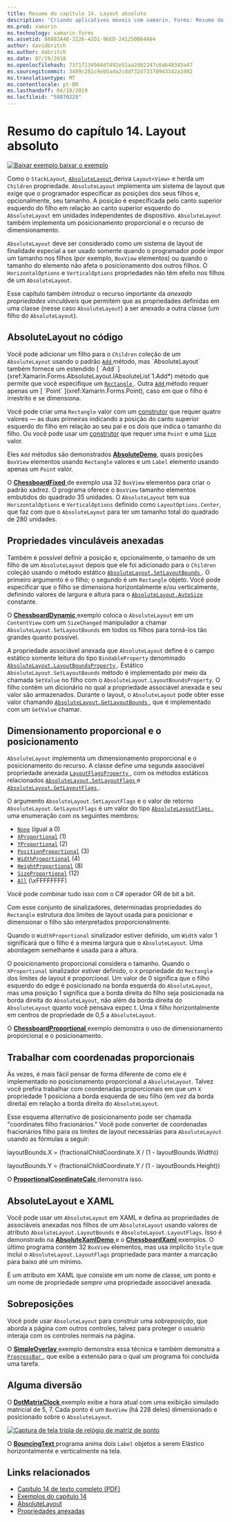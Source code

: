 ```yaml
---
title: Resumo do capítulo 14. Layout absoluto
description: 'Criando aplicativos móveis com xamarin. Forms: Resumo do capítulo 14. Layout absoluto'
ms.prod: xamarin
ms.technology: xamarin-forms
ms.assetid: 88882A48-3226-42D1-96ED-241250B64A84
author: davidbritch
ms.author: dabritch
ms.date: 07/19/2018
ms.openlocfilehash: 7371f134944d7492e51aa2d02247c0ab48345a47
ms.sourcegitcommit: 3489c281c9eb5ada2cddf32d73370943342a1082
ms.translationtype: MT
ms.contentlocale: pt-BR
ms.lasthandoff: 04/18/2019
ms.locfileid: "58870229"
---
```

# <a name="summary-of-chapter-14-absolute-layout"></a>Resumo do capítulo 14. Layout absoluto

[![Baixar exemplo](~/media/shared/download.png) baixar o exemplo](https://github.com/xamarin/xamarin-forms-book-samples/tree/master/Chapter14)

Como o `StackLayout`, [ `AbsoluteLayout` ](xref:Xamarin.Forms.AbsoluteLayout) deriva `Layout<View>` e herda um `Children` propriedade. `AbsoluteLayout` implementa um sistema de layout que exige que o programador especificar as posições dos seus filhos e, opcionalmente, seu tamanho. A posição é especificada pelo canto superior esquerdo do filho em relação ao canto superior esquerdo do `AbsoluteLayout` em unidades independentes de dispositivo. `AbsoluteLayout` também implementa um posicionamento proporcional e o recurso de dimensionamento.

`AbsoluteLayout` deve ser considerado como um sistema de layout de finalidade especial a ser usado somente quando o programador pode impor um tamanho nos filhos (por exemplo, `BoxView` elementos) ou quando o tamanho do elemento não afeta o posicionamento dos outros filhos. O `HorizontalOptions` e `VerticalOptions` propriedades não têm efeito nos filhos de um `AbsoluteLayout`.

Esse capítulo também introduz o recurso importante da *anexado propriedades vinculáveis* que permitem que as propriedades definidas em uma classe (nesse caso `AbsoluteLayout`) a ser anexado a outra classe (um filho do `AbsoluteLayout`).

## <a name="absolutelayout-in-code"></a>AbsoluteLayout no código

Você pode adicionar um filho para o `Children` coleção de um `AbsoluteLayout` usando o padrão [ `Add` ](xref:System.Collections.Generic.ICollection`1.Add*) método, mas `AbsoluteLayout` também fornece um estendido [ `Add` ](xref:Xamarin.Forms.AbsoluteLayout.IAbsoluteList`1.Add*) método que permite que você especifique um [ `Rectangle` ](xref:Xamarin.Forms.Rectangle). Outra [ `Add` ](xref:Xamarin.Forms.AbsoluteLayout.IAbsoluteList`1.Add*) método requer apenas um [ `Point` ](xref:Xamarin.Forms.Point), caso em que o filho é irrestrito e se dimensiona.

Você pode criar uma `Rectangle` valor com um [construtor](xref:Xamarin.Forms.Rectangle.%23ctor(System.Double,System.Double,System.Double,System.Double)) que requer quatro valores &mdash; as duas primeiras indicando a posição do canto superior esquerdo do filho em relação ao seu pai e os dois que indica o tamanho do filho. Ou você pode usar um [construtor](xref:Xamarin.Forms.Rectangle.%23ctor(Xamarin.Forms.Point,Xamarin.Forms.Size)) que requer uma `Point` e uma [ `Size` ](xref:Xamarin.Forms.Size) valor.

Eles `Add` métodos são demonstrados [ **AbsoluteDemo**](https://github.com/xamarin/xamarin-forms-book-samples/tree/master/Chapter14/AbsoluteDemo), quais posições `BoxView` elementos usando `Rectangle` valores e um `Label` elemento usando apenas um `Point` valor.

O [ **ChessboardFixed** ](https://github.com/xamarin/xamarin-forms-book-samples/tree/master/Chapter14/ChessboardFixed) de exemplo usa 32 `BoxView` elementos para criar o padrão xadrez. O programa oferece o `BoxView` tamanho elementos embutidos do quadrado 35 unidades. O `AbsoluteLayout` tem sua `HorizontalOptions` e `VerticalOptions` definido como `LayoutOptions.Center`, que faz com que o `AbsoluteLayout` para ter um tamanho total do quadrado de 280 unidades.

## <a name="attached-bindable-properties"></a>Propriedades vinculáveis anexadas

Também é possível definir a posição e, opcionalmente, o tamanho de um filho de um `AbsoluteLayout` depois que ele foi adicionado para o `Children` coleção usando o método estático [ `AbsoluteLayout.SetLayoutBounds` ](xref:Xamarin.Forms.AbsoluteLayout.SetLayoutBounds(Xamarin.Forms.BindableObject,Xamarin.Forms.Rectangle)). O primeiro argumento é o filho; o segundo é um `Rectangle` objeto. Você pode especificar que o filho se dimensiona horizontalmente e/ou verticalmente, definindo valores de largura e altura para o [ `AbsoluteLayout.AutoSize` ](xref:Xamarin.Forms.AbsoluteLayout.AutoSize) constante.

O [ **ChessboardDynamic** ](https://github.com/xamarin/xamarin-forms-book-samples/tree/master/Chapter14/ChessboardDynamic) exemplo coloca o `AbsoluteLayout` em um `ContentView` com um `SizeChanged` manipulador a chamar `AbsoluteLayout.SetLayoutBounds` em todos os filhos para torná-los tão grandes quanto possível.  

A propriedade associável anexada que `AbsoluteLayout` define é o campo estático somente leitura do tipo `BindableProperty` denominado [ `AbsoluteLayout.LayoutBoundsProperty` ](xref:Xamarin.Forms.AbsoluteLayout.LayoutBoundsProperty). Estático `AbsoluteLayout.SetLayoutBounds` método é implementado por meio da chamada `SetValue` no filho com o `AbsoluteLayout.LayoutBoundsProperty`. O filho contém um dicionário no qual a propriedade associável anexada e seu valor são armazenados. Durante o layout, o `AbsoluteLayout` pode obter esse valor chamando [ `AbsoluteLayout.GetLayoutBounds` ](xref:Xamarin.Forms.AbsoluteLayout.GetLayoutBounds(Xamarin.Forms.BindableObject)), que é implementado com um `GetValue` chamar.

## <a name="proportional-sizing-and-positioning"></a>Dimensionamento proporcional e o posicionamento

`AbsoluteLayout` implementa um dimensionamento proporcional e o posicionamento do recurso. A classe define uma segunda associável propriedade anexada [ `LayoutFlagsProperty` ](xref:Xamarin.Forms.AbsoluteLayout.LayoutFlagsProperty), com os métodos estáticos relacionados [ `AbsoluteLayout.SetLayoutFlags` ](xref:Xamarin.Forms.AbsoluteLayout.SetLayoutFlags(Xamarin.Forms.BindableObject,Xamarin.Forms.AbsoluteLayoutFlags)) e [ `AbsoluteLayout.GetLayoutFlags` ](xref:Xamarin.Forms.AbsoluteLayout.GetLayoutFlags(Xamarin.Forms.BindableObject)).

O argumento `AbsoluteLayout.SetLayoutFlags` e o valor de retorno `AbsoluteLayout.GetLayoutFlags` é um valor do tipo [ `AbsoluteLayoutFlags` ](xref:Xamarin.Forms.AbsoluteLayoutFlags), uma enumeração com os seguintes membros:

- [`None`](xref:Xamarin.Forms.AbsoluteLayoutFlags.None) (igual a 0)
- [`XProportional`](xref:Xamarin.Forms.AbsoluteLayoutFlags.XProportional) (1)
- [`YProportional`](xref:Xamarin.Forms.AbsoluteLayoutFlags.YProportional) (2)
- [`PositionProportional`](xref:Xamarin.Forms.AbsoluteLayoutFlags.PositionProportional) (3)
- [`WidthProportional`](xref:Xamarin.Forms.AbsoluteLayoutFlags.WidthProportional) (4)
- [`HeightProportional`](xref:Xamarin.Forms.AbsoluteLayoutFlags.HeightProportional) (8)
- [`SizeProportional`](xref:Xamarin.Forms.AbsoluteLayoutFlags.SizeProportional) (12)
- [`All`](xref:Xamarin.Forms.AbsoluteLayoutFlags.All) (\xFFFFFFFF)

Você pode combinar tudo isso com o C# operador OR de bit a bit.

Com esse conjunto de sinalizadores, determinadas propriedades do `Rectangle` estrutura dos limites de layout usada para posicionar e dimensionar o filho são interpretados proporcionalmente.

Quando o `WidthProportional` sinalizador estiver definido, um `Width` valor 1 significará que o filho é a mesma largura que o `AbsoluteLayout`. Uma abordagem semelhante é usada para a altura.

O posicionamento proporcional considera o tamanho. Quando o `XProportional` sinalizador estiver definido, o `X` propriedade do `Rectangle` dos limites de layout é proporcional. Um valor de 0 significa que o filho esquerdo do edge é posicionado na borda esquerda do `AbsoluteLayout`, mas uma posição 1 significa que a borda direita do filho seja posicionada na borda direita do `AbsoluteLayout`, não além da borda direita do `AbsoluteLayout` quanto você pensava expec t. Uma `X` filho horizontalmente em centros de propriedade de 0,5 a `AbsoluteLayout`.

O [ **ChessboardProportional** ](https://github.com/xamarin/xamarin-forms-book-samples/tree/master/Chapter14/ChessboardProportional) exemplo demonstra o uso de dimensionamento proporcional e o posicionamento.

## <a name="working-with-proportional-coordinates"></a>Trabalhar com coordenadas proporcionais

Às vezes, é mais fácil pensar de forma diferente de como ele é implementado no posicionamento proporcional a `AbsoluteLayout`. Talvez você prefira trabalhar com coordenadas proporcionais em que um `X` propriedade 1 posiciona a borda esquerda de seu filho (em vez da borda direita) em relação a borda direita do `AbsoluteLayout`.

Esse esquema alternativo de posicionamento pode ser chamada "coordinates filho fracionários." Você pode converter de coordenadas fracionários filho para os limites de layout necessárias para `AbsoluteLayout` usando as fórmulas a seguir:

layoutBounds.X = (fractionalChildCoordinate.X / (1 - layoutBounds.Width))

layoutBounds.Y = (fractionalChildCoordinate.Y / (1 - layoutBounds.Height))

O [ **ProportionalCoordinateCalc** ](https://github.com/xamarin/xamarin-forms-book-samples/tree/master/Chapter14/PropCoordCalc) demonstra isso.

## <a name="absolutelayout-and-xaml"></a>AbsoluteLayout e XAML

Você pode usar um `AbsoluteLayout` em XAML e defina as propriedades de associáveis anexadas nos filhos de um `AbsoluteLayout` usando valores de atributo `AbsoluteLayout.LayoutBounds` e `AbsoluteLayout.LayoutFlags`. Isso é demonstrado na [ **AbsoluteXamlDemo** ](https://github.com/xamarin/xamarin-forms-book-samples/tree/master/Chapter14/AbsoluteXamlDemo) e o [ **ChessboardXaml** ](https://github.com/xamarin/xamarin-forms-book-samples/tree/master/Chapter14/ChessboardXaml) exemplos. O último programa contém 32 `BoxView` elementos, mas usa implícito `Style` que inclui o `AbsoluteLayout.LayoutFlags` propriedade para manter a marcação para baixo até um mínimo.

É um atributo em XAML que consiste em um nome de classe, um ponto e um nome de propriedade *sempre* uma propriedade associável anexada.

## <a name="overlays"></a>Sobreposições

Você pode usar `AbsoluteLayout` para construir uma *sobreposição*, que aborda a página com outros controles, talvez para proteger o usuário interaja com os controles normais na página.

O [ **SimpleOverlay** ](https://github.com/xamarin/xamarin-forms-book-samples/tree/master/Chapter14/SimpleOverlay) exemplo demonstra essa técnica e também demonstra a [ `ProgressBar` ](xref:Xamarin.Forms.ProgressBar), que exibe a extensão para o qual um programa foi concluída uma tarefa.

## <a name="some-fun"></a>Alguma diversão

O [ **DotMatrixClock** ](https://github.com/xamarin/xamarin-forms-book-samples/tree/master/Chapter14/DotMatrixClock) exemplo exibe a hora atual com uma exibição simulado matricial de 5, 7. Cada ponto é um `BoxView` (há 228 deles) dimensionado e posicionado sobre o `AbsoluteLayout`.

[![Captura de tela tripla de relógio de matriz de ponto](images/ch14fg08-small.png "matricial relógio")](images/ch14fg08-large.png#lightbox "matricial relógio")

O [ **BouncingText** ](https://github.com/xamarin/xamarin-forms-book-samples/tree/master/Chapter14/BouncingText) programa anima dois `Label` objetos a serem Elástico horizontalmente e verticalmente na tela.



## <a name="related-links"></a>Links relacionados

- [Capítulo 14 de texto completo (PDF)](https://download.xamarin.com/developer/xamarin-forms-book/XamarinFormsBook-Ch14-Apr2016.pdf)
- [Exemplos do capítulo 14](https://github.com/xamarin/xamarin-forms-book-samples/tree/master/Chapter14)
- [AbsoluteLayout](~/xamarin-forms/user-interface/layouts/absolute-layout.md)
- [Propriedades anexadas](~/xamarin-forms/xaml/attached-properties.md)
